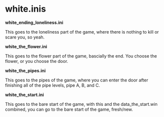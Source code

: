 # white.inis

**white_ending_loneliness.ini**

This goes to the loneliness part of the game, where there is nothing to kill or scare you, so yeah.

**white_the_flower.ini**

This goes to the flower part of the game, bascially the end. You choose the flower, or you choose the door.

**white_the_pipes.ini**

This goes to the pipes of the game, where you can enter the door after finishing all of the pipe levels, pipe A, B, and C.

**white_the_start.ini**

This goes to the bare start of the game, with this and the data_the_start.win combined, you can go to the bare start of the game, fresh/new.
